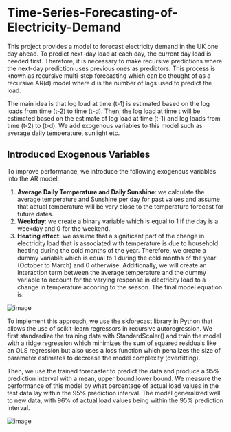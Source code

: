 # Time-Series-Forecasting-of-Electricity-Demand

This project provides a model to forecast electricity demand in the UK one day ahead. To predict next-day load at each day, the current day load is needed first. Therefore, it is necessary to make recursive predictions where the next-day prediction uses previous ones as predictors. This process is known as recursive multi-step forecasting which can be thought of as a recursive AR(d) model where d is the number of lags used to predict the load. 


The main idea is that log load at time (t-1) is estimated based on the log loads from time (t-2) to time (t-d). Then, the log load at time t will be estimated based on the estimate of log load at time (t-1) and log loads from time (t-2) to (t-d). We add exogenous variables to this model such as average daily temperature, sunlight etc.

## Introduced Exogenous Variables
To improve performance, we introduce the following exogenous variables into the AR model:
1. **Average Daily Temperature and Daily Sunshine**: we calculate the average temperature and Sunshine per day for past values and assume that actual temperature will be very close to the temperature forecast for future dates.
2. **Weekday**: we create a binary variable which is equal to 1 if the day is a weekday and 0 for the weekend.
3. **Heating effect**: we assume that a significant part of the change in electricity load that is associated with temperature is due to household heating during the cold months of the year. Therefore, we create a dummy variable which is equal to 1 during the cold months of the year (October to March) and 0 otherwise.  Additionally, we will create an interaction term between the average temperature and the dummy variable to account for the varying response in electricity load to a change in temperature accoring to the season. The final model equation is:

![image](https://user-images.githubusercontent.com/73074313/161027311-99bebf9e-d4a1-4c11-9dbc-d105b7c1550d.png)


To implement this approach, we use the skforecast library in Python that allows the use of scikit-learn regressors in recursive autoregression. We first standardize the training data with StandardScaler() and train the model with a ridge regression which minimizes the sum of squared residuals like an OLS regression but also uses a loss function which penalizes the size of parameter estimates to decrease the model complexity (overfitting).


Then, we use the trained forecaster to predict the data and produce a 95% prediction interval with a mean, upper bound,lower bound. We measure the performance of this model by what percentage of actual load values in the test data lay within the 95% prediction interval. The model generalized well to new data, with 96% of actual load values being within the 95% prediction interval.

![image](https://user-images.githubusercontent.com/73074313/161027538-85644c3b-c3a2-4154-a97d-06510a2fe8ae.png)






